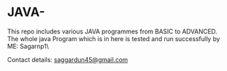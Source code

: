# JAVA-
 This repo  includes various JAVA programmes from BASIC to ADVANCED.
 The whole java Program  which is in here is tested and run successfully by ME: Sagarnp1\
   
   
   
   
   Contact details: saggardun45@gmail.com
